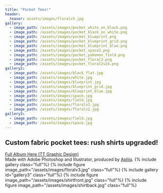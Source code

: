 ```yaml
---
title: "Pocket Tees!"
header: 
  teaser: assets/images/floralv3.jpg
gallery:
  - image_path: /assets/images/pocket_white_on_black.png
  - image_path: /assets/images/pocket_black_on_white.png
  - image_path: /assets/images/pocket_blueprint.png
  - image_path: /assets/images/pocket_blueprint_grid.png
  - image_path: /assets/images/pocket_blueprint_blue.png
  - image_path: /assets/images/pocket_space2.png
  - image_path: /assets/images/pocket_pokemon_field.png
  - image_path: /assets/images/pocket_floral3.png
  - image_path: /assets/images/pocket_floral2v24.png
gallery2:
  - image_path: /assets/images/black_flat.jpg
  - image_path: /assets/images/white.jpg
  - image_path: /assets/images/blueprint.jpg
  - image_path: /assets/images/blueprint_grid.jpg
  - image_path: /assets/images/blueprint_blue.jpg
  - image_path: /assets/images/space.jpg
  - image_path: /assets/images/field.jpg
  - image_path: /assets/images/floralv3.jpg
  - image_path: /assets/images/floralv2.jpg
gallery3:
  - image_path: /assets/images/field.jpg
  - image_path: /assets/images/space.jpg
---
```

## Custom fabric pocket tees: rush shirts upgraded!
[Full Album Here (TT Graphic Design)](https://photos.google.com/share/AF1QipPZDcic5RhNqlu19qRLeRA6rbw6mYtzR9DqAo0Gn-SKw3AAIPuFg0V2stjN4sUJ2w?key=Q2dMOF83bnFJLVhkT0tUVzYzTFdHWkJRWFFYWjdR)  
Made with Adobe Photoshop and Illustrator, produced by [Apliiq](https://www.apliiq.com/). 
{% include gallery class="full"%}
{% include figure image_path="/assets/images/floralv3.jpg" class="full"%}
{% include gallery id="gallery3" class="full"%}
{% include figure image_path="/assets/images/shirtfront.jpg" class="full"%}
{% include figure image_path="/assets/images/shirtback.jpg" class="full"%}